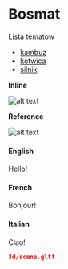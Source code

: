 # Bosmat

Lista tematow
- [kambuz](./bosmat-kambuz.md)
- [kotwica](./bosmat-anchor.md)
- [silnik](./bosmat-vetus.md)


**Inline**

![alt text](https://picsum.photos/600/900 "Provided picsum.photos")

**Reference**

![alt text][logo]

[logo]: https://picsum.photos/600/900 "Provided by picsum.photos"

<!-- tabs:start -->

#### **English**

Hello!

#### **French**

Bonjour!

#### **Italian**

Ciao!

<!-- tabs:end -->


```gltf
3d/scene.gltf
```
